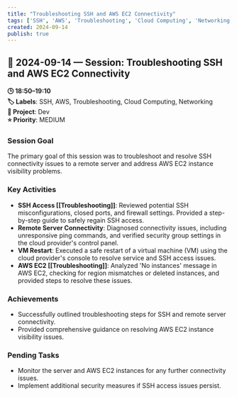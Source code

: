 ```yaml
---
title: "Troubleshooting SSH and AWS EC2 Connectivity"
tags: ['SSH', 'AWS', 'Troubleshooting', 'Cloud Computing', 'Networking']
created: 2024-09-14
publish: true
---
```


## 📅 2024-09-14 — Session: Troubleshooting SSH and AWS EC2 Connectivity

**🕒 18:50–19:10**  
**🏷️ Labels**: SSH, AWS, Troubleshooting, Cloud Computing, Networking  
**📂 Project**: Dev  
**⭐ Priority**: MEDIUM  


### Session Goal
The primary goal of this session was to troubleshoot and resolve SSH connectivity issues to a remote server and address AWS EC2 instance visibility problems.

### Key Activities
- **SSH Access [[Troubleshooting]]**: Reviewed potential SSH misconfigurations, closed ports, and firewall settings. Provided a step-by-step guide to safely regain SSH access.
- **Remote Server Connectivity**: Diagnosed connectivity issues, including unresponsive ping commands, and verified security group settings in the cloud provider's control panel.
- **VM Restart**: Executed a safe restart of a virtual machine (VM) using the cloud provider's console to resolve service and SSH access issues.
- **AWS EC2 [[Troubleshooting]]**: Analyzed 'No instances' message in AWS EC2, checking for region mismatches or deleted instances, and provided steps to resolve these issues.

### Achievements
- Successfully outlined troubleshooting steps for SSH and remote server connectivity.
- Provided comprehensive guidance on resolving AWS EC2 instance visibility issues.

### Pending Tasks
- Monitor the server and AWS EC2 instances for any further connectivity issues.
- Implement additional security measures if SSH access issues persist.
